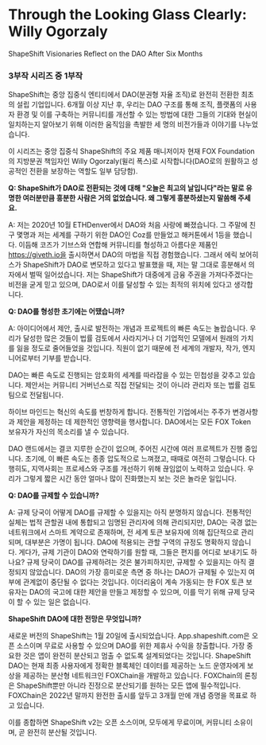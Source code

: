 # Through the Looking Glass Clearly: Willy Ogorzaly

ShapeShift Visionaries Reflect on the DAO After Six Months

### 3부작 시리즈 중 1부작

ShapeShift는 중앙 집중식 엔티티에서 DAO(분권형 자율 조직)로 완전히 전환한 최초의 설립 기업입니다. 6개월 이상 지난 후, 우리는 DAO 구조를 통해 조직, 플랫폼의 사용자 환경 및 이를 구축하는 커뮤니티를 개선할 수 있는 방법에 대한 그들의 기대와 현실이 일치하는지 알아보기 위해 이러한 움직임을 촉발한 세 명의 비전가들과 이야기를 나누었습니다.

이 시리즈는 중앙 집중식 ShapeShift의 주요 제품 매니저이자 현재 FOX Foundation의 지방분권 책임자인 Willy Ogorzaly(윌리 폭스)로 시작합니다(DAO로의 원활하고 성공적인 전환을 보장하는 역할도 일부 담당함).

**Q: ShapeShift가 DAO로 전환되는 것에 대해 "오늘은 최고의 날입니다"라는 말로 유명한 여러분만큼 흥분한 사람은 거의 없었습니다. 왜 그렇게 흥분하셨는지 말씀해 주세요.**

A: 저는 2020년 10월 ETHDenver에서 DAO와 처음 사랑에 빠졌습니다. 그 주말에 친구 몇명과 저는 세계를 구하기 위한 DAO인 Coz를 만들었고 해커톤에서 1등을 했습니다. 이듬해 코즈가 기브스와 연합해 커뮤니티를 형성하고 아름다운 제품인 https://giveth.io을 출시하면서 DAO의 마법을 직접 경험했습니다. 그래서 에릭 보어히스가 ShapeShift가 DAO로 변모하고 있다고 발표했을 때, 저는 말 그대로 흥분해서 의자에서 벌떡 일어섰습니다. 저는 ShapeShift가 대중에게 금융 주권을 가져다주겠다는 비전을 굳게 믿고 있으며, DAO로서 이를 달성할 수 있는 최적의 위치에 있다고 생각합니다.

**Q: DAO를 형성한 초기에는 어땠습니까?**

A: 아이디어에서 제안, 출시로 발전하는 개념과 프로젝트의 빠른 속도는 놀랍습니다. 우리가 달성한 많은 것들이 법률 검토에서 사라지거나 더 기업적인 모델에서 원래의 가치를 잃을 정도로 줄어들었을 것입니다.  직원이 없기 때문에 전 세계의 개발자, 작가, 엔지니어로부터 기부를 받습니다. 

DAO는 빠른 속도로 진행되는 암호화의 세계를 따라잡을 수 있는 민첩성을 갖추고 있습니다. 제안서는 커뮤니티 거버넌스로 직접 전달되는 것이 아니라 관리자 또는 법률 검토 팀으로 전달됩니다. 

하이브 마인드는 혁신의 속도를 번창하게 합니다. 전통적인 기업에서는 주주가 변경사항과 제안을 제정하는 데 제한적인 영향력을 행사합니다. DAO에서는 모든 FOX Token 보유자가 자신의 목소리를 낼 수 있습니다.

DAO 랜드에서는 결코 지루한 순간이 없으며, 주어진 시간에 여러 프로젝트가 진행 중입니다. 초기에, 이 빠른 속도는 종종 압도적으로 느껴졌고, 때때로 여전히 그렇습니다. 다행히도, 지역사회는 프로세스와 구조를 개선하기 위해 끊임없이 노력하고 있습니다. 우리가 그렇게 짧은 시간 동안 얼마나 많이 진화했는지 보는 것은 놀라운 일입니다.

**Q: DAO를 규제할 수 있습니까?**

A: 규제 당국이 어떻게 DAO를 규제할 수 있을지는 아직 분명하지 않습니다. 전통적인 실체는 법적 관할권 내에 통합되고 임명된 관리자에 의해 관리되지만, DAO는 국경 없는 네트워크에서 스마트 계약으로 존재하며, 전 세계 토큰 보유자에 의해 집단적으로 관리되며, 대부분은 가명이 됩니다. DAO에 적용되는 관할 구역의 규정도 명확하지 않습니다. 게다가, 규제 기관이 DAO와 연락하기를 원할 때, 그들은 편지를 어디로 보내기도 하나요? 규제 당국이 DAO를 규제하려는 것은 불가피하지만, 규제할 수 있을지는 아직 결정되지 않았습니다. DAO의 가장 흥미로운 측면 중 하나는 DAO가 규제될 수 있는지 여부에 관계없이 중단될 수 없다는 것입니다. 이더리움이 계속 가동되는 한 FOX 토큰 보유자는 DAO의 국고에 대한 제안을 만들고 제정할 수 있으며, 이를 막기 위해 규제 당국이 할 수 있는 일은 없습니다. 

**ShapeShift DAO에 대한 전망은 무엇입니까?**

새로운 버전의 ShapeShift는 1월 20일에 출시되었습니다. App.shapeshift.com은 오픈 소스이며 무료로 사용할 수 있으며 DAO를 위한 제휴사 수익을 창출합니다. 가장 중요한 것은 앱이 완전히 분산되고 멈출 수 없도록 설계되었다는 것입니다. ShapeShift DAO는 현재 최종 사용자에게 정확한 블록체인 데이터를 제공하는 노드 운영자에게 보상을 제공하는 분산형 네트워크인 FOXChain을 개발하고 있습니다. FOXChain의 론칭은 ShapeShift뿐만 아니라 진정으로 분산되기를 원하는 모든 앱에 필수적입니다. FOXChain은 2022년 말까지 완전한 출시를 앞두고 3개월 만에 개념 증명을 목표로 하고 있습니다.

이를 종합하면 ShapeShift v2는 오픈 소스이며, 모두에게 무료이며, 커뮤니티 소유이며, 곧 완전히 분산될 것입니다.